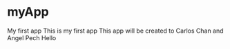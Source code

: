 # myApp
My first app
This is my first app
This app will be created to Carlos Chan and Angel Pech
Hello